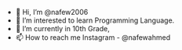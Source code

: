 - 👋 Hi, I’m @nafew2006
- 👀 I’m interested to learn Programming Language. 
- 🌱 I’m currently in 10th Grade,
- 📫 How to reach me Instagram - @nafewahmed 

<!---
nafew2006/nafew2006 is a ✨ special ✨ repository because its `README.md` (this file) appears on your GitHub profile.
You can click the Preview link to take a look at your changes.
--->
